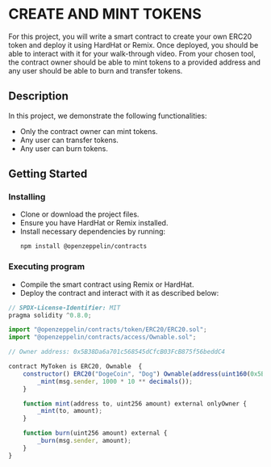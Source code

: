 # CREATE AND MINT TOKENS

For this project, you will write a smart contract to create your own ERC20 token and deploy it using HardHat or Remix. Once deployed, you should be able to interact with it for your walk-through video. From your chosen tool, the contract owner should be able to mint tokens to a provided address and any user should be able to burn and transfer tokens.

## Description

In this project, we demonstrate the following functionalities:
* Only the contract owner can mint tokens.
* Any user can transfer tokens.
* Any user can burn tokens.

## Getting Started

### Installing

* Clone or download the project files.
* Ensure you have HardHat or Remix installed.
* Install necessary dependencies by running:
    ```
    npm install @openzeppelin/contracts
    ```

### Executing program

* Compile the smart contract using Remix or HardHat.
* Deploy the contract and interact with it as described below:

```javascript
// SPDX-License-Identifier: MIT
pragma solidity ^0.8.0;

import "@openzeppelin/contracts/token/ERC20/ERC20.sol";
import "@openzeppelin/contracts/access/Ownable.sol";

// Owner address: 0x5B38Da6a701c568545dCfcB03FcB875f56beddC4

contract MyToken is ERC20, Ownable  {
    constructor() ERC20("DogeCoin", "Dog") Ownable(address(uint160(0x5B38Da6a701c568545dCfcB03FcB875f56beddC4))) {
        _mint(msg.sender, 1000 * 10 ** decimals());
    }

    function mint(address to, uint256 amount) external onlyOwner {
        _mint(to, amount);
    }

    function burn(uint256 amount) external {
        _burn(msg.sender, amount);
    }
}
